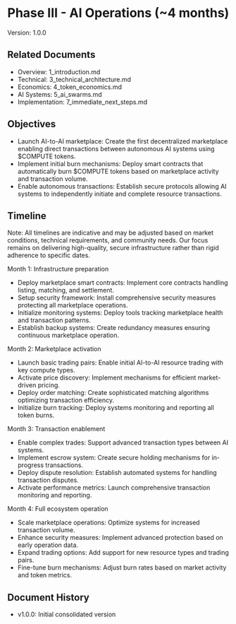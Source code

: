 # Phase III - AI Operations (~4 months)
Version: 1.0.0

## Related Documents
- Overview: 1_introduction.md
- Technical: 3_technical_architecture.md
- Economics: 4_token_economics.md
- AI Systems: 5_ai_swarms.md
- Implementation: 7_immediate_next_steps.md

## Objectives
- Launch AI-to-AI marketplace: Create the first decentralized marketplace enabling direct transactions between autonomous AI systems using $COMPUTE tokens.
- Implement initial burn mechanisms: Deploy smart contracts that automatically burn $COMPUTE tokens based on marketplace activity and transaction volume.
- Enable autonomous transactions: Establish secure protocols allowing AI systems to independently initiate and complete resource transactions.

## Timeline
Note: All timelines are indicative and may be adjusted based on market conditions, technical requirements, and community needs. Our focus remains on delivering high-quality, secure infrastructure rather than rigid adherence to specific dates.

Month 1: Infrastructure preparation
- Deploy marketplace smart contracts: Implement core contracts handling listing, matching, and settlement.
- Setup security framework: Install comprehensive security measures protecting all marketplace operations.
- Initialize monitoring systems: Deploy tools tracking marketplace health and transaction patterns.
- Establish backup systems: Create redundancy measures ensuring continuous marketplace operation.

Month 2: Marketplace activation
- Launch basic trading pairs: Enable initial AI-to-AI resource trading with key compute types.
- Activate price discovery: Implement mechanisms for efficient market-driven pricing.
- Deploy order matching: Create sophisticated matching algorithms optimizing transaction efficiency.
- Initialize burn tracking: Deploy systems monitoring and reporting all token burns.

Month 3: Transaction enablement
- Enable complex trades: Support advanced transaction types between AI systems.
- Implement escrow system: Create secure holding mechanisms for in-progress transactions.
- Deploy dispute resolution: Establish automated systems for handling transaction disputes.
- Activate performance metrics: Launch comprehensive transaction monitoring and reporting.

Month 4: Full ecosystem operation
- Scale marketplace operations: Optimize systems for increased transaction volume.
- Enhance security measures: Implement advanced protection based on early operation data.
- Expand trading options: Add support for new resource types and trading pairs.
- Fine-tune burn mechanisms: Adjust burn rates based on market activity and token metrics.

## Document History
- v1.0.0: Initial consolidated version
